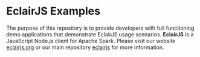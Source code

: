# EclairJS Examples

The purpose of this repository is to provide developers with full functioning demo applications that demonstrate EclairJS usage scenarios.  **EclairJS** is a JavaScript Node.js client for Apache Spark. Please visit our website [eclairjs.org](http://eclairjs.org) or our main repository [eclairjs](https://github.com/eclairjs/eclairjs) for more information.

